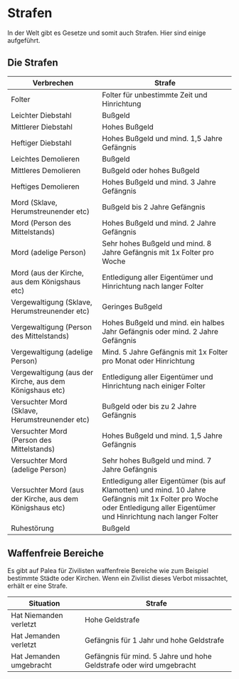 # Strafen

In der Welt gibt es Gesetze und somit auch Strafen. Hier sind einige aufgeführt.

## Die Strafen

| Verbrechen | Strafe |
| - | - |
| Folter | Folter für unbestimmte Zeit und Hinrichtung |
| Leichter Diebstahl | Bußgeld |
| Mittlerer Diebstahl | Hohes Bußgeld |
| Heftiger Diebstahl | Hohes Bußgeld und mind. 1,5 Jahre Gefängnis |
| Leichtes Demolieren | Bußgeld |
| Mittleres Demolieren | Bußgeld oder hohes Bußgeld |
| Heftiges Demolieren | Hohes Bußgeld und mind. 3 Jahre Gefängnis |
| Mord (Sklave, Herumstreunender etc) | Bußgeld bis 2 Jahre Gefängnis |
| Mord (Person des Mittelstands) | Hohes Bußgeld und mind. 2 Jahre Gefängnis |
| Mord (adelige Person) | Sehr hohes Bußgeld und mind. 8 Jahre Gefängnis mit 1x Folter pro Woche |
| Mord (aus der Kirche, aus dem Königshaus etc) | Entledigung aller Eigentümer und Hinrichtung nach langer Folter |
| Vergewaltigung (Sklave, Herumstreunender etc) | Geringes Bußgeld |
| Vergewaltigung (Person des Mittelstands) | Hohes Bußgeld und mind. ein halbes Jahr Gefängnis oder mind. 2 Jahre Gefängnis |
| Vergewaltigung (adelige Person) | Mind. 5 Jahre Gefängnis mit 1x Folter pro Monat oder Hinrichtung |
| Vergewaltigung (aus der Kirche, aus dem Königshaus etc) | Entledigung aller Eigentümer und Hinrichtung nach einiger Folter |
| Versuchter Mord (Sklave, Herumstreunender etc) | Bußgeld oder bis zu 2 Jahre Gefängnis |
| Versuchter Mord (Person des Mittelstands)  | Hohes Bußgeld und mind. 1,5 Jahre Gefängnis |
| Versuchter Mord (adelige Person) | Sehr hohes Bußgeld und mind. 7 Jahre Gefängnis |
| Versuchter Mord (aus der Kirche, aus dem Königshaus etc) | Entledigung aller Eigentümer (bis auf Klamotten) und mind. 10 Jahre Gefängnis mit 1x Folter pro Woche oder Entledigung aller Eigentümer und Hinrichtung nach langer Folter |
| Ruhestörung | Bußgeld |

## Waffenfreie Bereiche

Es gibt auf Palea für Zivilisten waffenfreie Bereiche wie zum Beispiel bestimmte Städte oder Kirchen. Wenn ein Zivilist dieses Verbot missachtet, erhält er eine Strafe.

| Situation | Strafe |
| - | - |
| Hat Niemanden verletzt | Hohe Geldstrafe |
| Hat Jemanden verletzt | Gefängnis für 1 Jahr und hohe Geldstrafe |
| Hat Jemanden umgebracht | Gefängnis für mind. 5 Jahre und hohe Geldstrafe oder wird umgebracht |


